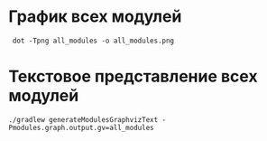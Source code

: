 # График всех модулей

```shell script
 dot -Tpng all_modules -o all_modules.png
```

# Текстовое представление всех модулей

```shell script
./gradlew generateModulesGraphvizText -Pmodules.graph.output.gv=all_modules 
```